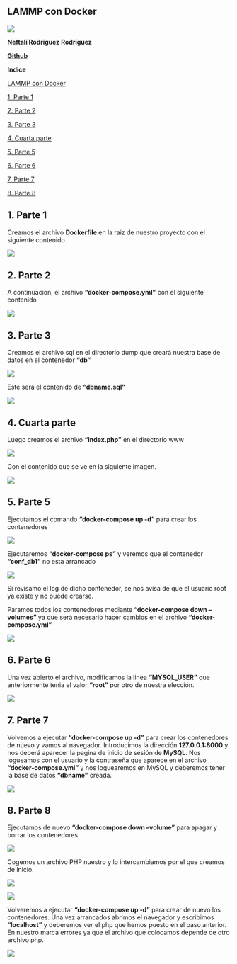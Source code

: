 ﻿## **LAMMP con Docker**

![](imagenes/docker.png)

**Neftalí Rodríguez Rodríguez**



[**Github**](https://github.com/InKu3uS/)


**Indice**

[LAMMP con Docker](#id1)

[1. Parte 1](#id1)

[2. Parte 2](#id2)

[3. Parte 3](#id3)

[4. Cuarta parte](#id4)

[5. Parte 5](#id5)

[6. Parte 6](#id6)

[7. Parte 7](#id7)

[8. Parte 8](#id8)




## **1. Parte 1**<a name="id1"></a>


Creamos el archivo **Dockerfile** en la raiz de nuestro proyecto con el siguiente contenido


![](imagenes/1.png)




## **2. Parte 2**<a name="id2"></a>

A continuacion, el archivo **“docker-compose.yml”** con el siguiente contenido


![](imagenes/2.png)




## **3. Parte 3**<a name="id3"></a>

Creamos el archivo sql en el directorio dump que creará nuestra base de datos en el contenedor **“db”**

![](imagenes/3.png)





Este será el contenido de **“dbname.sql”**


![](imagenes/4.png)




## **4. Cuarta parte**<a name="id4"></a>

Luego creamos el archivo **“index.php”** en el directorio www

![](imagenes/5.png)




Con el contenido que se ve en la siguiente imagen.

![](imagenes/6.png)




## **5. Parte 5**<a name="id5"></a>

Ejecutamos el comando **“docker-compose up -d”** para crear los contenedores

![](imagenes/7.png)

Ejecutaremos **“docker-compose ps”** y veremos que el contenedor **“conf\_db1”** no esta arrancado


![](imagenes/8.png)





Si revisamo el log de dicho contenedor, se nos avisa de que el usuario root ya existe y no puede crearse.

Paramos todos los contenedores mediante **“docker-compose down –volumes”** ya que será necesario hacer cambios en el archivo **“docker-compose.yml”**

![](imagenes/9.png)



## **6. Parte 6**<a name="id6"></a>

Una vez abierto el archivo, modificamos la linea **“MYSQL\_USER”** que anteriormente tenia el valor **“root”** por otro de nuestra elección.

![](imagenes/10.png)


## **7. Parte 7**<a name="id7"></a>

Volvemos a ejecutar **“docker-compose up -d”** para crear los contenedores de nuevo y vamos al navegador. Introducimos la dirección **127.0.0.1:8000** y nos deberá aparecer la pagina de inicio de sesión de **MySQL**. Nos logueamos con el usuario y la contraseña que aparece en el archivo **“docker-compose.yml”** y nos loguearemos en MySQL y deberemos tener la base de datos **“dbname”** creada.



![](imagenes/11.png)




## **8. Parte 8**<a name="id8"></a>

Ejecutamos de nuevo **“docker-compose down –volume”** para apagar y borrar los contenedores

![](imagenes/12.png)

Cogemos un archivo PHP nuestro y lo intercambiamos por el que creamos de inicio.

![](imagenes/13.png)




![](imagenes/14.png)

Volveremos a ejecutar **“docker-compose up -d”** para crear de nuevo los contenedores. Una vez arrancados abrimos el navegador y escribimos **“localhost”** y deberemos ver el php que hemos puesto en el paso anterior. En nuestro marca errores ya que el archivo que colocamos depende de otro archivo php.

![](imagenes/15.png)